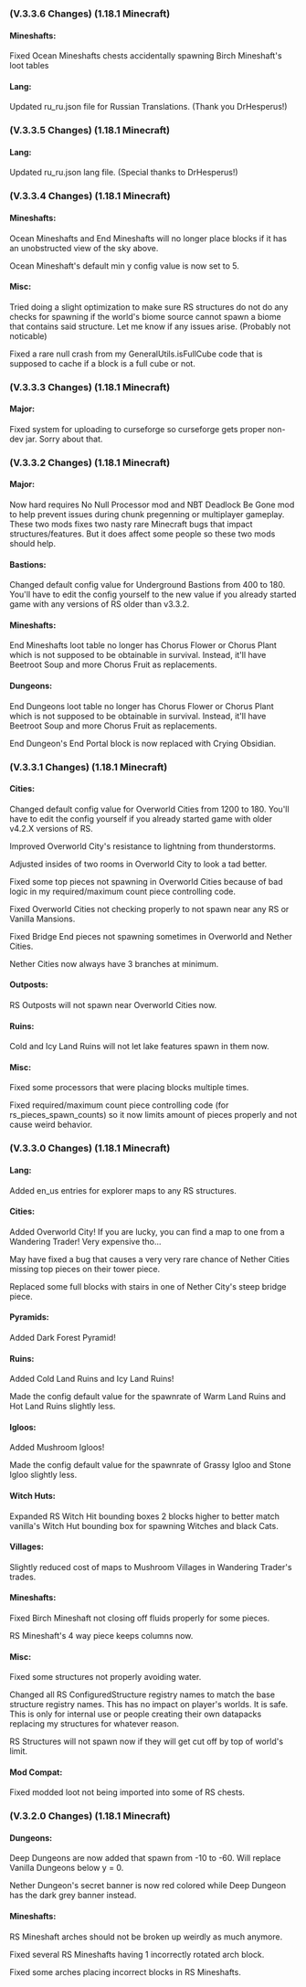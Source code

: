 ### **(V.3.3.6 Changes) (1.18.1 Minecraft)**

#### Mineshafts:
Fixed Ocean Mineshafts chests accidentally spawning Birch Mineshaft's loot tables

#### Lang:
Updated ru_ru.json file for Russian Translations. (Thank you DrHesperus!)


### **(V.3.3.5 Changes) (1.18.1 Minecraft)**

#### Lang:
Updated ru_ru.json lang file. (Special thanks to DrHesperus!)


### **(V.3.3.4 Changes) (1.18.1 Minecraft)**

#### Mineshafts:
Ocean Mineshafts and End Mineshafts will no longer place blocks if it has an unobstructed view of the sky above.

Ocean Mineshaft's default min y config value is now set to 5.

#### Misc:
Tried doing a slight optimization to make sure RS structures do not do any checks for spawning if the world's biome source
 cannot spawn a biome that contains said structure. Let me know if any issues arise. (Probably not noticable)

Fixed a rare null crash from my GeneralUtils.isFullCube code that is supposed to cache if a block is a full cube or not.


### **(V.3.3.3 Changes) (1.18.1 Minecraft)**

#### Major:
Fixed system for uploading to curseforge so curseforge gets proper non-dev jar. Sorry about that.


### **(V.3.3.2 Changes) (1.18.1 Minecraft)**

#### Major:
Now hard requires No Null Processor mod and NBT Deadlock Be Gone mod to help prevent issues during chunk pregenning or multiplayer gameplay.
  These two mods fixes two nasty rare Minecraft bugs that impact structures/features. But it does affect some people so these two mods should help.

#### Bastions:
Changed default config value for Underground Bastions from 400 to 180.
  You'll have to edit the config yourself to the new value if you already started game with any versions of RS older than v3.3.2.

#### Mineshafts:
End Mineshafts loot table no longer has Chorus Flower or Chorus Plant which is not supposed to be obtainable in survival.
  Instead, it'll have Beetroot Soup and more Chorus Fruit as replacements.

#### Dungeons:
End Dungeons loot table no longer has Chorus Flower or Chorus Plant which is not supposed to be obtainable in survival.
 Instead, it'll have Beetroot Soup and more Chorus Fruit as replacements.

End Dungeon's End Portal block is now replaced with Crying Obsidian.


### **(V.3.3.1 Changes) (1.18.1 Minecraft)**

#### Cities:
Changed default config value for Overworld Cities from 1200 to 180.
  You'll have to edit the config yourself if you already started game with older v4.2.X versions of RS.

Improved Overworld City's resistance to lightning from thunderstorms.

Adjusted insides of two rooms in Overworld City to look a tad better.

Fixed some top pieces not spawning in Overworld Cities because of bad logic in my required/maximum count piece controlling code.

Fixed Overworld Cities not checking properly to not spawn near any RS or Vanilla Mansions.

Fixed Bridge End pieces not spawning sometimes in Overworld and Nether Cities.

Nether Cities now always have 3 branches at minimum.

#### Outposts:
RS Outposts will not spawn near Overworld Cities now.

#### Ruins:
Cold and Icy Land Ruins will not let lake features spawn in them now.

#### Misc:
Fixed some processors that were placing blocks multiple times.

Fixed required/maximum count piece controlling code (for rs_pieces_spawn_counts) so it now limits amount of pieces properly and not cause weird behavior.


### **(V.3.3.0 Changes) (1.18.1 Minecraft)**

#### Lang:
Added en_us entries for explorer maps to any RS structures.

#### Cities:
Added Overworld City! If you are lucky, you can find a map to one from a Wandering Trader! Very expensive tho...

May have fixed a bug that causes a very very rare chance of Nether Cities missing top pieces on their tower piece.

Replaced some full blocks with stairs in one of Nether City's steep bridge piece.

#### Pyramids:
Added Dark Forest Pyramid!

#### Ruins:
Added Cold Land Ruins and Icy Land Ruins!

Made the config default value for the spawnrate of Warm Land Ruins and Hot Land Ruins slightly less.

#### Igloos:
Added Mushroom Igloos!

Made the config default value for the spawnrate of Grassy Igloo and Stone Igloo slightly less.

#### Witch Huts:
Expanded RS Witch Hit bounding boxes 2 blocks higher to better match vanilla's Witch Hut bounding box for spawning Witches and black Cats.

#### Villages:
Slightly reduced cost of maps to Mushroom Villages in Wandering Trader's trades.

#### Mineshafts:
Fixed Birch Mineshaft not closing off fluids properly for some pieces.

RS Mineshaft's 4 way piece keeps columns now.

#### Misc:
Fixed some structures not properly avoiding water.

Changed all RS ConfiguredStructure registry names to match the base structure registry names.
  This has no impact on player's worlds. It is safe. This is only for internal use or people creating their own datapacks replacing my structures for whatever reason.

RS Structures will not spawn now if they will get cut off by top of world's limit.

#### Mod Compat:
Fixed modded loot not being imported into some of RS chests.


### **(V.3.2.0 Changes) (1.18.1 Minecraft)**

#### Dungeons:
Deep Dungeons are now added that spawn from -10 to -60. Will replace Vanilla Dungeons below y = 0.

Nether Dungeon's secret banner is now red colored while Deep Dungeon has the dark grey banner instead.

#### Mineshafts:
RS Mineshaft arches should not be broken up weirdly as much anymore.

Fixed several RS Mineshafts having 1 incorrectly rotated arch block.

Fixed some arches placing incorrect blocks in RS Mineshafts.
